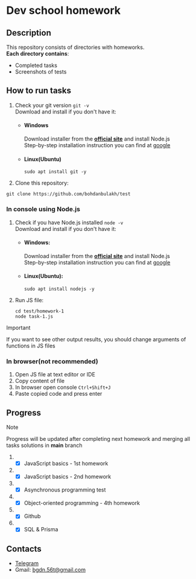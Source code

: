

# Dev school homework

##  Description
This repository consists of directories with homeworks.\
**Each directory contains**:
 + Completed tasks
 + Screenshots of tests

##  How to run tasks
 1. Check your git version `git -v`\
    Download and install if you don't have it:

    + #### Windows
      Download installer from the [**official site**](https://git-scm.com/downloads) and install Node.js\
      Step-by-step installation instruction you can find at [google](https://www.google.com/search?q=git+windows+install)

    + #### Linux(Ubuntu)
       ```$(bash)
       sudo apt install git -y
       ```

 2. Clone this repository:
   ```
   git clone https://github.com/bohdanbulakh/test
   ```

### In console using Node.js
 1. Check if you have Node.js installed `node -v`\
    Download and install if you don't have it:

    + #### Windows:
        Download installer from the [**official site**](https://nodejs.org/en/download) and install Node.js\
        Step-by-step installation instruction you can find at [google](https://www.google.com/search?q=nodejs+windows+install)

    + #### Linux(Ubuntu):
        ```$(bash)
        sudo apt install nodejs -y
        ```

 2. Run JS file:
    ```
    cd test/homework-1
    node task-1.js
    ```

>[!IMPORTANT]
> If you want to see other output results, you should change arguments of functions in JS files

### In browser(not recommended)
 1. Open JS file at text editor or IDE
 2. Copy content of file
 3. In browser open console `Ctrl+Shift+J`
 4. Paste copied code and press enter

## Progress
>[!NOTE]
>Progress will be updated after completing next homework and merging all tasks solutions in **main** branch

 1. + [X] JavaScript basics - 1st homework
 2. + [X] JavaScript basics - 2nd homework
 3. + [X] Asynchronous programming test
 4. + [X] Object-oriented programming - 4th homework
 5. + [X] Github
 6. + [X] SQL & Prisma

## Contacts
+ [Telegram](https://t.me/Bo_h_dan)
+ Gmail: bgdn.56t@gmail.com
